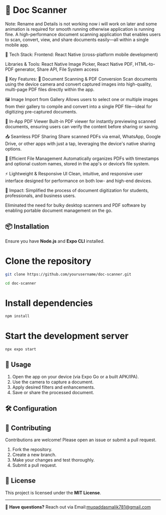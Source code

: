 # 📄 Doc Scanner
Note: Rename and Details is not working now i will work on later and some animation is required for smooth running otherwise application is running fine.
A high-performance document scanning application that enables users to scan, convert, view, and share documents easily—all within a single mobile app.

🔧 Tech Stack:
Frontend: React Native (cross-platform mobile development)

Libraries & Tools: React Native Image Picker, React Native PDF, HTML-to-PDF generator, Share API, File System access

🌟 Key Features:
📄 Document Scanning & PDF Conversion
Scan documents using the device camera and convert captured images into high-quality, multi-page PDF files directly within the app.

🖼️ Image Import from Gallery
Allows users to select one or multiple images from their gallery to compile and convert into a single PDF file—ideal for digitizing pre-captured documents.

📑 In-App PDF Viewer
Built-in PDF viewer for instantly previewing scanned documents, ensuring users can verify the content before sharing or saving.

📤 Seamless PDF Sharing
Share scanned PDFs via email, WhatsApp, Google Drive, or other apps with just a tap, leveraging the device's native sharing options.

📂 Efficient File Management
Automatically organizes PDFs with timestamps and optional custom names, stored in the app's or device’s file system.

⚡ Lightweight & Responsive UI
Clean, intuitive, and responsive user interface designed for performance on both low- and high-end devices.

🎯 Impact:
Simplified the process of document digitization for students, professionals, and business users.

Eliminated the need for bulky desktop scanners and PDF software by enabling portable document management on the go.


## 📦 Installation

Ensure you have **Node.js** and **Expo CLI** installed.

# Clone the repository
```bash
git clone https://github.com/yourusername/doc-scanner.git
```
```bash
cd doc-scanner
```
# Install dependencies
```bash
npm install
```
# Start the development server
```bash
npx expo start
```

## 🚀 Usage

1. Open the app on your device (via Expo Go or a built APK/IPA).
2. Use the camera to capture a document.
3. Apply desired filters and enhancements.
4. Save or share the processed document.

## 🛠️ Configuration




## 🤝 Contributing

Contributions are welcome! Please open an issue or submit a pull request.

1. Fork the repository.
2. Create a new branch.
3. Make your changes and test thoroughly.
4. Submit a pull request.

## 📄 License

This project is licensed under the **MIT License**.

---

💌 **Have questions?** Reach out via Email:muqaddasmalik781@gmail.com

